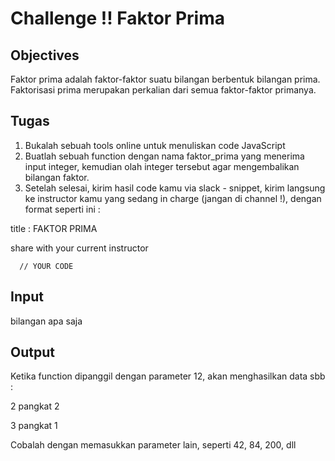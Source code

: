 # Challenge !! Faktor Prima

## Objectives

Faktor prima adalah faktor-faktor suatu bilangan berbentuk bilangan prima. Faktorisasi prima merupakan perkalian dari semua faktor-faktor primanya.

## Tugas
1. Bukalah sebuah tools online untuk menuliskan code JavaScript
2. Buatlah sebuah function dengan nama faktor_prima yang menerima input integer, kemudian olah integer tersebut agar mengembalikan bilangan faktor.
3. Setelah selesai, kirim hasil code kamu via slack - snippet, kirim langsung ke instructor kamu yang sedang in charge (jangan di channel !), dengan format seperti ini :

title : FAKTOR PRIMA

share with your current instructor
```
  // YOUR CODE
```

## Input
bilangan apa saja

## Output
Ketika function dipanggil dengan parameter 12, akan menghasilkan data sbb :

2 pangkat 2

3 pangkat 1

Cobalah dengan memasukkan parameter lain, seperti 42, 84, 200, dll
